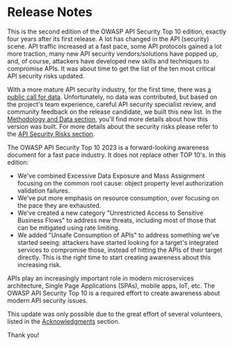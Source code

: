 # Release Notes

This is the second edition of the OWASP API Security Top 10 edition, exactly
four years after its first release. A lot has changed in the API (security)
scene. API traffic increased at a fast pace, some API protocols gained a lot
more traction, many new API security vendors/solutions have popped up, and, of
course, attackers have developed new skills and techniques to compromise
APIs. It was about time to get the list of the ten most critical API security
risks updated.

With a more mature API security industry, for the first time, there was [a
public call for data][1]. Unfortunately, no data was contributed, but based on
the project's team experience, careful API security specialist review, and
community feedback on the release candidate, we built this new list. In the
[Methodology and Data section][2], you'll find more details about how this
version was built. For more details about the security risks please refer to the
[API Security Risks section][3].

The OWASP API Security Top 10 2023 is a forward-looking awareness document for
a fast pace industry. It does not replace other TOP 10's. In this edition:

* We've combined Excessive Data Exposure and Mass Assignment focusing on the
  common root cause: object property level authorization validation failures.
* We've put more emphasis on resource consumption, over focusing on the pace
  they are exhausted.
* We've created a new category "Unrestricted Access to Sensitive Business Flows"
  to address new threats, including most of those that can be mitigated using
  rate limiting.
* We added "Unsafe Consumption of APIs" to address something we've started
  seeing: attackers have started looking for a target's integrated services to
  compromise those, instead of hitting the APIs of their target directly. This
  is the right time to start creating awareness about this increasing risk.

APIs play an increasingly important role in modern microservices architecture,
Single Page Applications (SPAs), mobile apps, IoT, etc. The OWASP API Security
Top 10 is a required effort to create awareness about modern API security
issues.

This update was only possible due to the great effort of several volunteers,
listed in the [Acknowledgments][4] section.

Thank you!

[1]: https://owasp.org/www-project-api-security/announcements/cfd/2022/
[2]: ./0xd0-about-data.md
[3]: ./0x10-api-security-risks.md
[4]: ./0xd1-acknowledgments.md
